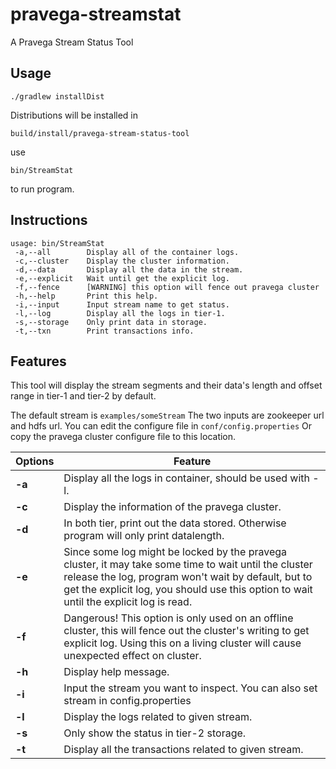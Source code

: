 # pravega-streamstat
A Pravega Stream Status Tool

## Usage
```
./gradlew installDist
```

Distributions will be installed in 
```
build/install/pravega-stream-status-tool
```

use
```
bin/StreamStat
```
to run program.

## Instructions
```
usage: bin/StreamStat
 -a,--all        Display all of the container logs.
 -c,--cluster    Display the cluster information.
 -d,--data       Display all the data in the stream.
 -e,--explicit   Wait until get the explicit log.
 -f,--fence      [WARNING] this option will fence out pravega cluster
 -h,--help       Print this help.
 -i,--input      Input stream name to get status.
 -l,--log        Display all the logs in tier-1.
 -s,--storage    Only print data in storage.
 -t,--txn        Print transactions info.
 ```


## Features

This tool will display the stream segments and their data's length and offset range in tier-1 and tier-2 by default.

The default stream is `examples/someStream`
The two inputs are zookeeper url and hdfs url.
You can edit the configure file in `conf/config.properties`
Or copy the pravega cluster configure file to this location.

| **Options** | **Feature**                                                 | 
|-------------|-------------------------------------------------------------|
| **-a**      | Display all the logs in container, should be used with -l.  |
| **-c**      | Display the information of the pravega cluster.             |
| **-d**      | In both tier, print out the data stored. Otherwise program will only print datalength.|
| **-e**      | Since some log might be locked by the pravega cluster, it may take some time to wait until the cluster release the log, program won't wait by default, but to get the explicit log, you should use this option to wait until the explicit log is read.|
| **-f**      | Dangerous! This option is only used on an offline cluster, this will fence out the cluster's writing to get explicit log. Using this on a living cluster will cause unexpected effect on cluster.|
| **-h**      | Display help message.           |
| **-i**      | Input the stream you want to inspect. You can also set stream in config.properties |
| **-l**      | Display the logs related to given stream. |
| **-s**      | Only show the status in tier-2 storage. |
| **-t**      | Display all the transactions related to given stream. |